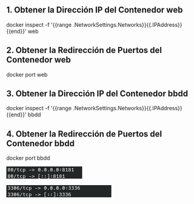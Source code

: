 ## 1. Obtener la Dirección IP del Contenedor web

docker inspect -f '{{range .NetworkSettings.Networks}}{{.IPAddress}}{{end}}' web

## 2. Obtener la Redirección de Puertos del Contenedor web

docker port web

## 3. Obtener la Dirección IP del Contenedor bbdd

docker inspect -f '{{range .NetworkSettings.Networks}}{{.IPAddress}}{{end}}' bbdd


## 4. Obtener la Redirección de Puertos del Contenedor bbdd

docker port bbdd

![Descripción de la imagen Tarea 5](1.jpg)

![Descripción de la imagen Tarea 5](2.jpg)